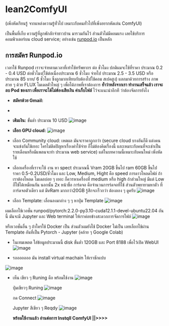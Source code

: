 # lean2ComfyUI 
(เพิ่งหัดเรียนรู้ จากแหล่งความรู้ทั่วไป เหมาะกับคนทั่วไปที่เพิ่งอยากหัดเล่น ComfyUI)

เป็นพื้นที่เก็บ ความรู้ที่ลูกพักลักจำชาวบ้าน มารวมกันไว้
ส่วนตัวไม่มีคอมแรง เลยใช้บริการคอมพิวเตอร์บน cloud service; อย่างเช่น [runpod.io](https://runpod.io?ref=c0v5p0ys) เป็นหลัก
## การสมัคร Runpod.io
เวลาใช้ Runpod เราจะจ่ายตามเวลาที่เท่าใช้ทรัพยากร ต่อ ชั่วโมง
ปกติผมจะใช้ที่ราคา ประมาณ 0.2 - 0.4 USD ต่อชั่วโมง(ใช้ต่อเนื่องประมาณ 6 ชั่วโมง จ่ายไป ประมาณ 2.5 - 3.5 USD หรือประมาณ 85 บาท/ 6 ชั่วโมง ซึ่งถูกมากเทียบกับต้องไปใช้คอม สเปคสูง)
แลกมาด้วยการสร้าง ภาพสวย ๆ ด้วย FLUX โมเดลตัวใหญ่ ๆ เพื่อได้ภาพที่เราต้องการ
**ย้ำว่าหลังจากเรา ทำงานเสร็จแล้ว เราจะลบ Pod ของเรา เพื่อเราจะได้ไม่ต้องเสียเงิน ค่าเก็บไฟล์** ไว้จะแนะนำอีกที ว่าต้องจัดการยังไง

- **สมัครด้วย Gmail:**
- 
- **เติมเงิน:** ขั้นต่ำ ประมาณ 10 USD
  ![image](https://github.com/user-attachments/assets/e1aebf51-0476-4ee8-9658-2add9c27726a)

- **เลือก GPU cloud:**
  ![image](https://github.com/user-attachments/assets/27493015-cd49-4fea-89fe-34516a35a452)

- เลือก Community cloud: เหตผล มันจะราคาถูกกว่า (secure cloud บางอันก็ดี แต่งคนจะแข่งกันใช้เยอะ ใครไม่ติดปัญหาเรื่องค่าใช้จ่าย ก็ไม่ต้องคิดเรื่องนี้ และเหมาะกับคนที่จะเช่าเป็นรายเดือนหรือมีแพลนจะทำ ประมาณ web service) แต่ในบทความนี้เหมาะกับคนใหม่ เพิ่งหัดใช้
  
- เลือกเครื่องที่เราจะใช้ งาน หา spect ประมาณนี้ Vram 20GB ขึ้นไป ram 60GB ขึ้นไป ราคา 0.5-0.2USD/ชั่วโมง และ Low, Medium, Hight คือ speed การดาวโหลดไฟล์ ถ้าเราต้องโหลด โมเดลบ่อย ๆ เยอะ ก็ควรหาเครื่องที่ medium หรือ high ถ้าส่วนใหญ่ มีแต่ Low ก็ใช้ได้เหมือนกัน นอกนั้น 2x หน้าชื่อ การ์ดจอ คือจำนวนการร์ดจอที่ใช้ ส่วนตัวพยายามหาตัว ที่ การ์ดจอตัวเดียว แต่ มีvRam มากกว่า20GB รู้สึกจะเร็วกว่า ต้องลอง ๆ ดูครับ
  ![image](https://github.com/user-attachments/assets/95191c1b-5f0c-44d3-9ec0-a6824b8f2276)

- เลือก Template: เลื่อนลงมาล่าง ๆ ๆ หาปุ่ม Template 
  ![image](https://github.com/user-attachments/assets/8ae9a710-35de-4b56-8725-f08b725df780)

ผมเลือกใช้เวอชั่น runpod/pytorch:2.2.0-py3.10-cuda12.1.1-devel-ubuntu22.04 อันนี้ มันจะมี Jupyter และ Web terminal ให้เราค่อยข้างสะดวกการจัดการไฟล์
  ![image](https://github.com/user-attachments/assets/6866b2f0-21b7-4dec-8fe4-bb4f71b4e208)

หรือเวอชั่นอื่น ๆ ถ้าใครใช้ Docker เป็น ส่วนตัวผมยังใช้ Docker ไม่เป็น เลยเลือกใช้ผ่าน Template อันที่เป็น Pytorch - Jupyter (คล้าย ๆ Google Colab)

- ในเทมเพลต ใส่ข้อมูลประมาณนี้ disk ขั้นต่ำ 120GB และ Port 8188 เพื่อไว้เปิด WebUI
  ![image](https://github.com/user-attachments/assets/7402ed67-3e2e-4418-8871-c28f6bb62daa)


- รอออออออ  มัน install virtual machain ให้เราซักแปบ
  
![image](https://github.com/user-attachments/assets/d7a9a6cb-181e-4a3a-97de-190829ad96a4)

- เห็น เขียว ๆ Runing คือ พร้อมใช้งาน
  ![image](https://github.com/user-attachments/assets/f9a541d3-6a68-4937-8b4a-9e99784ee9ff)

  ปุ่มเขียวๆ Runing
  ![image](https://github.com/user-attachments/assets/07acd97c-908e-4b60-a7bb-1bf010b95a60)

  กด Connect
  ![image](https://github.com/user-attachments/assets/6c641237-6332-4924-a94d-6a622cfbf8d4)

  Jupyter สีเขียว ๆ Reqdy
  ![image](https://github.com/user-attachments/assets/5a5a93c3-428e-4d77-ade6-0360c9962d95)

  **พร้อมใช้งานแล้ว อ่านต่อการ Instqll ComfyUI ||>>>>**

  












